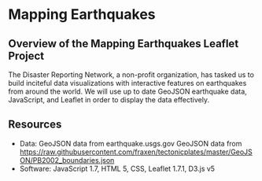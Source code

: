 # Mapping Earthquakes

## Overview of the Mapping Earthquakes Leaflet Project
The Disaster Reporting Network, a non-profit organization, has tasked us to build inciteful data visualizations with interactive features on earthquakes from around the world. We will use up to date GeoJSON earthquake data, JavaScript, and Leaflet in order to display the data effectively.

## Resources
- Data: GeoJSON data from earthquake.usgs.gov
	GeoJSON data from https://raw.githubusercontent.com/fraxen/tectonicplates/master/GeoJSON/PB2002_boundaries.json
- Software: JavaScript 1.7, HTML 5, CSS, Leaflet 1.7.1, D3.js v5

